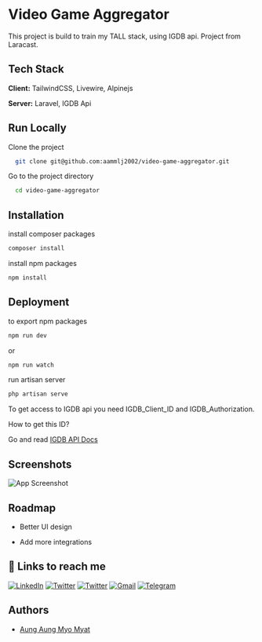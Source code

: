 # Video Game Aggregator

This project is build to train my TALL stack, using IGDB api. Project from Laracast.

## Tech Stack

**Client:** TailwindCSS, Livewire, Alpinejs

**Server:** Laravel, IGDB Api

## Run Locally

Clone the project

```bash
  git clone git@github.com:aammlj2002/video-game-aggregator.git
```

Go to the project directory

```bash
  cd video-game-aggregator
```

## Installation

install composer packages

```bash
composer install
```

install npm packages

```bash
npm install
```

## Deployment

to export npm packages

```bash
npm run dev
```

or

```bash
npm run watch
```

run artisan server

```bash
php artisan serve
```

To get access to IGDB api you need IGDB_Client_ID and IGDB_Authorization.

How to get this ID?

Go and read [IGDB API Docs](https://api-docs.igdb.com/#about)

## Screenshots

![App Screenshot](https://via.placeholder.com/468x300?text=App+Screenshot+Here)

## Roadmap

-   Better UI design

-   Add more integrations

## 🔗 Links to reach me

[![LinkedIn](https://img.shields.io/badge/-LINKEDIN-0077B5?style=for-the-badge&logo=linkedin&logoColor=white)](https://www.linkedin.com/in/aammlj2002/)
[![Twitter](https://img.shields.io/badge/-Twitter-00acee?style=for-the-badge&logo=twitter&logoColor=white)](https://twitter.com/aungaungmyomyat)
[![Twitter](https://img.shields.io/badge/-Facebook-4267B2?style=for-the-badge&logo=facebook&logoColor=white)](https://facebook.com/aammlj2002)
[![Gmail](https://img.shields.io/badge/-GMAIL-D14836?style=for-the-badge&logo=gmail&logoColor=white)](mailto:aammlj2002@gmail.com)
[![Telegram](https://img.shields.io/badge/-TELEGRAM-2CA5E0?style=for-the-badge&logo=telegram&logoColor=white)](https://t.me/aammlj2002)

## Authors

-   [Aung Aung Myo Myat](https://www.github.com/aammlj2002)
